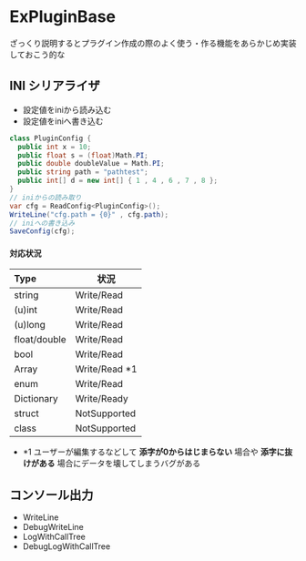 # ExPluginBase

ざっくり説明するとプラグイン作成の際のよく使う・作る機能をあらかじめ実装しておこう的な

## INI シリアライザ
- 設定値をiniから読み込む
- 設定値をiniへ書き込む

```csharp
class PluginConfig {
  public int x = 10;
  public float s = (float)Math.PI;
  public double doubleValue = Math.PI;
  public string path = "pathtest";
  public int[] d = new int[] { 1 , 4 , 6 , 7 , 8 };
}
// iniからの読み取り
var cfg = ReadConfig<PluginConfig>();
WriteLine("cfg.path = {0}" , cfg.path);
// iniへの書き込み
SaveConfig(cfg);
```
#### 対応状況
|Type  |状況       |
|:-----|----------|
|string|Write/Read|
|(u)int|Write/Read|
|(u)long|Write/Read|
|float/double|Write/Read|
|bool|Write/Read|
|Array|Write/Read *1|
|enum|Write/Read|
|Dictionary|Write/Ready|
|struct|NotSupported|
|class |NotSupported|

- \*1 ユーザーが編集するなどして **添字が0からはじまらない** 場合や **添字に抜けがある** 場合にデータを壊してしまうバグがある

## コンソール出力
- WriteLine
- DebugWriteLine
- LogWithCallTree
- DebugLogWithCallTree
